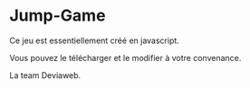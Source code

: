 # Jump-Game

Ce jeu est essentiellement créé en javascript.

Vous pouvez le télécharger et le modifier à votre convenance.

La team Deviaweb.
